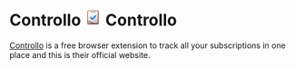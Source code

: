 # Controllo <img src="./public/icon.png" width="30" height="30"> Controllo

[Controllo](https://github.com/dlcastillop/controllo) is a free browser extension to track all your subscriptions in one place and this is their official website.
